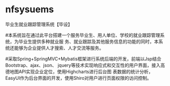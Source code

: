 # nfsysuems
毕业生就业跟踪管理系统【毕设】

#本系统旨在通过此平台搭建一个服务毕业生、用人单位、学校的就业跟踪管理系统，为毕业生提供多种就业服
务、就业跟踪及其他服务信息的功能的同时，本系统还能够为企业提供人才搜索、人才交流等服务。

#采取Spring+SpringMVC+Mybatis框架进行系统后端的开发，前端以Jsp结合Bootstrap、ajax、json、
jquery等技术实现响应式和交互性的用户界面，接入高德地图API实现企业定位，使用Highcharts进行后台图
表数据的统计分析，EasyUI作为后台界面的开发，使用Shiro对用户进行页面权限的访问控制。
